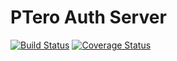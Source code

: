 # PTero Auth Server
[![Build Status](https://travis-ci.org/mark-burnett/ptero-auth.svg?branch=master)](https://travis-ci.org/mark-burnett/ptero-auth)
[![Coverage Status](https://img.shields.io/coveralls/mark-burnett/ptero-auth.svg)](https://coveralls.io/r/mark-burnett/ptero-auth)

